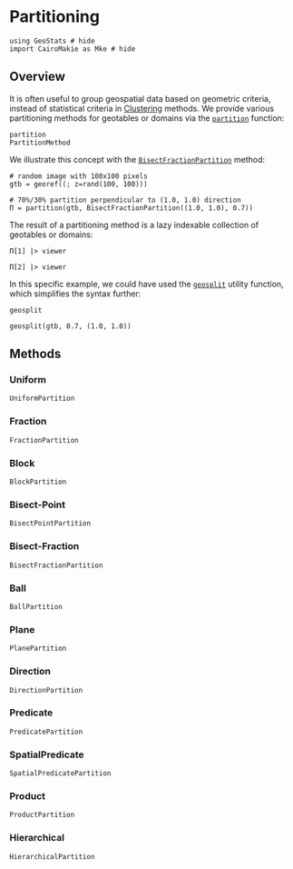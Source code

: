 # Partitioning

```@example partitioning
using GeoStats # hide
import CairoMakie as Mke # hide
```

## Overview

It is often useful to group geospatial data based on geometric criteria,
instead of statistical criteria in [Clustering](clustering.md) methods.
We provide various partitioning methods for geotables or domains via the
[`partition`](@ref) function:

```@docs
partition
PartitionMethod
```

We illustrate this concept with the [`BisectFractionPartition`](@ref) method:

```@example partitioning
# random image with 100x100 pixels
gtb = georef((; z=rand(100, 100)))

# 70%/30% partition perpendicular to (1.0, 1.0) direction
Π = partition(gtb, BisectFractionPartition((1.0, 1.0), 0.7))
```

The result of a partitioning method is a lazy indexable collection of
geotables or domains:

```@example partitioning
Π[1] |> viewer
```

```@example partitioning
Π[2] |> viewer
```

In this specific example, we could have used the [`geosplit`](@ref)
utility function, which simplifies the syntax further:

```@docs
geosplit
```

```@example partitioning
geosplit(gtb, 0.7, (1.0, 1.0))
```

## Methods

### Uniform

```@docs
UniformPartition
```

### Fraction

```@docs
FractionPartition
```

### Block

```@docs
BlockPartition
```

### Bisect-Point

```@docs
BisectPointPartition
```

### Bisect-Fraction

```@docs
BisectFractionPartition
```

### Ball

```@docs
BallPartition
```

### Plane

```@docs
PlanePartition
```

### Direction

```@docs
DirectionPartition
```

### Predicate

```@docs
PredicatePartition
```

### SpatialPredicate

```@docs
SpatialPredicatePartition
```

### Product

```@docs
ProductPartition
```

### Hierarchical

```@docs
HierarchicalPartition
```
